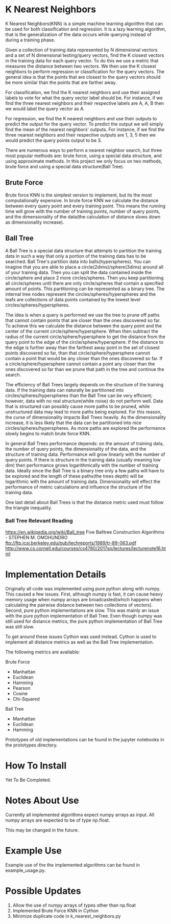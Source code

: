# K Nearest Neighbors

K Nearest Neighbors(KNN) is a simple machine learning algorithm that can
be used for both classification and regression. It is a lazy learning
algorithm, that is the generalization of the data occurs while querying
instead of during a training phase.

Given a collection of training data represented by N dimensional vectors
and a set of N dimensional testing/query vectors, find the K closest
vectors in the training data for each query vector. To do this we use
a metric that measures the distance between two vectors. We then use
the K closest neighbors to perform regression or classification for the
query vectors. The general idea is that the points that are closest to
the query vectors should be more similar than the points that are 
farther away.

For classification, we find the K nearest neighbors and use their 
assigned labels to vote for what the query vector label should be. For
instance, if we find the three nearest neighbors and their respective 
labels are A, A, B then we would label the query vector as A.

For regression, we find the K nearest neighbors and use their outputs to
predict the output for the query vector. To predict the output we will 
simply find the mean of the nearest neighbors' outputs. For instance,
if we find the three nearest neighbors and their respective outputs are
1, 3, 5 then we would predict the query points output to be 3.

There are numerous ways to perform a nearest neighbor search, but three
most popular methods are: brute force, using a special data structure,
and using approximate methods. In this project we only focus on two
methods, brute force and using a special data structure(Ball Tree).


## Brute Force

Brute force KNN is the simplest version to implement, but its the most
computationally expensive. In brute force KNN we calculate the distance
between every query point and every training point. This means the 
running time will grow with the number of training points, number of 
query points, and the dimensionality of the data(the calculation of
distance slows down as dimensionality increase).


## Ball Tree

A Ball Tree is a special data structure that attempts to partition the
training data in such a way that only a portion of the training data has
to be searched. Ball Tree's partition data into balls(hyperspheres). You
can imagine that you are able to place a circle(2dims)/sphere(3dims) 
around all of your training data. Then you can split the data contained
inside the circle/sphere and place 2 more circles/spheres. Then you keep
partitioning all circle/spheres until there are only circle/spheres that
contain a specified amount of points. This partitioning can be 
represented as a binary tree. The internal tree nodes represent the 
circles/spheres/hyperspheres and the leafs are collections of data 
points contained by the lowest level circles/spheres/hyperspheres. 

The idea is when a query is performed we use the tree to prune off paths
that cannot contain points that are closer than the ones discovered so
far. To achieve this we calculate the distance between the query point
and the center of the current circle/sphere/hypersphere. When then 
subtract the radius of the current circle/sphere/hypersphere to get the
distance from the query point to the edge of the 
circle/sphere/hypersphere. If the distance to the edge is further away 
than the farthest away point in the set of closest points discovered so
far, than that circle/sphere/hypersphere cannot contain a point that 
would be any closer than the ones discovered so far. If a 
circle/sphere/hypersphere cannot contain a point any closer than the 
ones discovered so far than we prune that path in the tree and continue
the search.

The efficiency of Ball Trees largely depends on the structure of the
training data. If the training data can naturally be partitioned into
circles/spheres/hyperspheres than the Ball Tree can be very efficient;
however, data with no real structure(white noise) do not perform well. 
Data that is structured can possibly cause more paths to be pruned, 
while unstructured data may lead to more paths being explored. For this 
reason, the curse of dimensionality impacts Ball Trees heavily. As the 
dimensionality increase, it is less likely that the data can be 
partitioned into nice circles/spheres/hyperspheres. As more paths are
explored the performance slowly begins to match brute force KNN.

In general Ball Trees performance depends: on the amount of training
data, the number of query points, the dimensionality of the data, and 
the structure of training data. Performance will grow linearly with the
number of query points. If there is structure in the training data
(usually meaning low dim) then performance grows logarithmically with
the number of training data. Ideally since the Ball Tree is a binary
tree only a few paths will have to be explored and the length of these
paths(the trees depth) will be logarithmic with the amount of training
data. Dimensionality will effect the performance of metric calculations
and influence the structure of the training data.

One last detail about Ball Trees is that the distance metric used must
follow the triangle inequality.


### Ball Tree Relevant Reading

https://en.wikipedia.org/wiki/Ball_tree
Five Balltree Construction Algorithms - STEPHEN M. OMOHUNDRO
ftp://ftp.icsi.berkeley.edu/pub/techreports/1989/tr-89-063.pdf
http://www.cs.cornell.edu/courses/cs4780/2017sp/lectures/lecturenote16.html


# Implementation Details

Originally all code was implemented using pure python along with numpy.
This caused a few issues. First, although numpy is fast, it can cause
heavy memory usage when numpy arrays are broadcasted(which happens when
calculating the pairwise distance between two collections of
vectors). Second, pure python implementations are slow. This was mainly
an issue with the pure python implementation of Ball Tree. Even
though numpy was still used for distance metrics, the pure python
implementation of Ball Tree was still slow.

To get around these issues Cython was used instead. Cython is used to
implement all distance metrics as well as the Ball Tree implementation.

The following metrics are available:

Brute Force
* Manhattan
* Euclidean
* Hamming
* Pearson
* Cosine
* Chi-Squared


Ball Tree
* Manhattan
* Euclidean
* Hamming

Prototypes of old implementations can be found in the jupyter notebooks
in the prototypes directory.


# How To Install

Yet To Be Completed.


# Notes About Use

Currently all implemented algorithms expect numpy arrays as input. All 
numpy arrays are expected to be of type np.float.

This may be changed in the future.


# Example Use

Example use of the the implemented algorithms can be found in
example_usage.py.


# Possible Updates
1. Allow the use of numpy arrays of types other than np.float
2. Implemented Brute Force KNN in Cython
3. Minimize duplicate code in k_nearest_neighbors.py